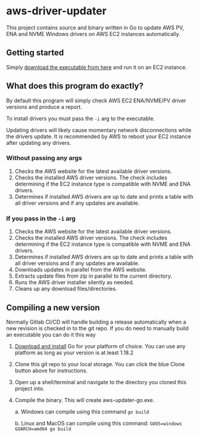 # aws-driver-updater

This project contains source and binary written in Go to update AWS PV, ENA and NVME Windows drivers on AWS EC2 instances automatically.

## Getting started

Simply [download the executable from here](./release/aws-updater-go.exe) and run it on an EC2 instance.

## What does this program do exactly?

By default this program will simply check AWS EC2 ENA/NVME/PV driver versions and produce a report.

To install drivers you must pass the `-i` arg to the executable.

Updating drivers will likely cause momentary network disconnections while the drivers update. It is recommended by AWS to reboot your EC2 instance after updating any drivers.

### Without passing any args

1. Checks the AWS website for the latest available driver versions.
2. Checks the installed AWS driver versions. The check includes determining if the EC2 instance type is compatible with NVME and ENA drivers.
3. Determines if installed AWS drivers are up to date and prints a table with all driver versions and if any updates are available.

### If you pass in the `-i` arg

1. Checks the AWS website for the latest available driver versions.
2. Checks the installed AWS driver versions. The check includes determining if the EC2 instance type is compatible with NVME and ENA drivers.
3. Determines if installed AWS drivers are up to date and prints a table with all driver versions and if any updates are available.
4. Downloads updates in parallel from the AWS website.
5. Extracts update files from zip in parallel to the current directory.
6. Runs the AWS driver installer silently as needed.
7. Cleans up any download files/directories.

## Compiling a new version

Normally Gitlab CI/CD will handle building a release automatically when a new revision is checked in to the git repo. If you do need to manually build an executable you can do it this way

1. [Download and install](https://go.dev/doc/install) Go for your platform of choice. You can use any platform as long as your version is at least 1.18.2
2. Clone this git repo to your local storage. You can click the blue Clone button above for instructions.
3. Open up a shell/terminal and navigate to the directory you cloned this project into.
4. Compile the binary. This will create aws-updater-go.exe.

   a. Windows can compile using this command `go build`

   b. Linux and MacOS can compile using this command: `GOOS=windows GOARCH=amd64 go build`
